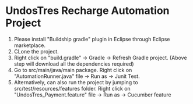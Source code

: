 # UndosTres Recharge Automation Project

1. Please install "Buildship gradle" plugin in Eclipse through Eclipse marketplace.
2. CLone the project.
3. Right click on "build.gradle" -> Gradle -> Refresh Gradle project.
(Above step will download all the dependencies required)
4. Go to src/main/java/main package. Right click on "AutomationRunner.java" file -> Run as -> Junit Test.
5. Alternatively, can also run the project by jumping to src/test/resources/features folder. Right click on "UndosTres_Payment.feature" file -> Run as -> Cucumber feature

